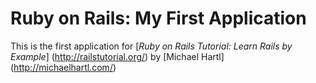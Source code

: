 # Ruby on Rails: My First Application

This is the first application for
[*Ruby on Rails Tutorial: Learn Rails by Example*] (http://railstutorial.org/)
by [Michael Hartl] (http://michaelhartl.com/)
